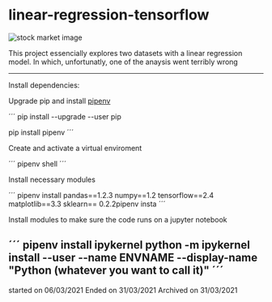 # linear-regression-tensorflow

![stock market image](https://www.incomeinvestors.com/wp-content/uploads/2017/11/STWD-Stock.jpg)

This project essencially explores two datasets with a linear regression model. In which, unfortunatly, one of the anaysis went terribly wrong 

-----


Install dependencies:

Upgrade pip and install [pipenv](https://pipenv.pypa.io/en/latest/)

´´´
pip install --upgrade --user pip

pip install pipenv
´´´

Create and activate a virtual enviroment

´´´
pipenv shell
´´´

Install necessary modules

´´´
pipenv install pandas==1.2.3 numpy==1.2 tensorflow==2.4 matplotlib==3.3 sklearn== 0.2.2pipenv insta
´´´

Install modules to make sure the code runs on a jupyter notebook

´´´
pipenv install ipykernel
python -m ipykernel install --user --name ENVNAME --display-name "Python (whatever you want to call it)"
´´´
-----

started on 06/03/2021
Ended on 31/03/2021
Archived on 31/03/2021

